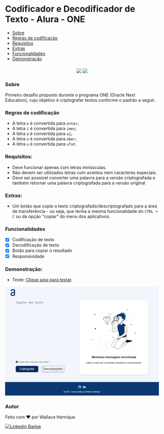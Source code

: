 # Codificador e Decodificador de Texto - Alura - ONE

<!--ts-->
   * [Sobre](#sobre)
   * [Regras de codificação](#regras)
   * [Requisitos](#requisitos)
   * [Extras](#extras)
   * [Funcionalidades](#features)
   * [Demonstração](#demo)
<!--te-->

<h3 align="center">
  <img src="https://img.shields.io/static/v1?label=Oracle&message=Next Education&color=F80000&style=for-the-badge&logo=oracle"/>
  <img src="https://img.shields.io/static/v1?label=Status&message=Finalizado&color=green&style=for-the-badge"/>
</h3>

<h3 name="sobre">Sobre</h3>
Primeiro desafio proposto durante o programa ONE (Oracle Next Education), cujo objetivo é criptografar textos conforme o padrão a seguir.

<h3 name="regras">Regras de codificação</h3>
<ul>
  <li>A letra <code>e</code> é convertida para <code>enter</code>;</li>
  <li>A letra <code>i</code> é convertida para <code>imes</code>;</li>
  <li>A letra <code>a</code> é convertida para <code>ai</code>;</li>
  <li>A letra <code>o</code> é convertida para <code>ober</code>;</li>
  <li>A letra <code>u</code> é convertida para <code>ufat</code>.</li>
</ul>

<h3 name="requisitos">Requisitos:</h3>
<ul>
  <li>Deve funcionar apenas com letras minúsculas.</li>
  <li>Não devem ser utilizados letras com acentos nem caracteres especiais.</li>
  <li>Deve ser possível converter uma palavra para a versão criptografada e também retornar uma palavra criptografada para a versão original</li>
</ul>

<h3 name="extras">Extras:</h3>
<ul>
  <li>Um botão que copie o texto criptografado/descriptografado para a área de transferência - ou seja, que tenha a mesma funcionalidade do <code>CTRL + C</code> ou da opção "copiar" do menu dos aplicativos.</li>
</ul>

### Funcionalidades <a name="features"></a>
- [x] Codificação de texto
- [x] Decodificação de texto
- [x] Botão para copiar o resultado
- [x] Responsividade

<h3 name="demo">Demonstração:</h3>
<ul>
  <li>Teste: <a href="https://whcardoso.github.io/decodificador-de-texto-challenge-alura-one/" target="_blank">Clique aqui para testar</a>.</li>
</ul>
<img alt="Demonstração" title="Decodificador de Textos" src="./screenshots/main.png" />


<h3 name="autor">Autor</h3>
<p>Feito com ❤️ por Wallace Henrique</p>

[![Linkedin Badge](https://img.shields.io/badge/-Wallace-blue?style=flat-square&logo=Linkedin&logoColor=white&link=https://www.linkedin.com/in/whcardoso/)](https://www.linkedin.com/in/whcardoso/) 
